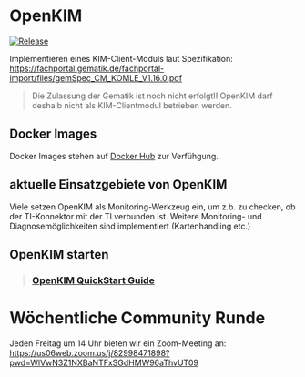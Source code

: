 # OpenKIM

[![Release](https://github.com/sberg-net/openkim/actions/workflows/release.yml/badge.svg)](https://github.com/sberg-net/openkim/actions/workflows/release.yml)

Implementieren eines KIM-Client-Moduls laut Spezifikation:
https://fachportal.gematik.de/fachportal-import/files/gemSpec_CM_KOMLE_V1.16.0.pdf

> Die Zulassung der Gematik ist noch nicht erfolgt!! OpenKIM darf deshalb nicht als KIM-Clientmodul betrieben werden.

## Docker Images
Docker Images stehen auf [Docker Hub](https://hub.docker.com/r/sbergit/openkim) zur Verfühgung.

## aktuelle Einsatzgebiete von OpenKIM
Viele setzen OpenKIM als Monitoring-Werkzeug ein, um z.b. zu checken, 
ob der TI-Konnektor mit der TI verbunden ist. Weitere Monitoring- und Diagnosemöglichkeiten sind
implementiert (Kartenhandling etc.)


## OpenKIM starten

> ### [OpenKIM QuickStart Guide](doc/QuickStartGuide.md)

# Wöchentliche Community Runde

Jeden Freitag um 14 Uhr bieten wir ein Zoom-Meeting an: https://us06web.zoom.us/j/82998471898?pwd=WlVwN3Z1NXBaNTFxSGdHMW96aThvUT09
